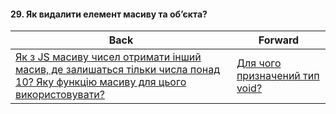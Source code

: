 #### 29. Як видалити елемент масиву та об’єкта?



| Back | Forward |
|---|---|
| [Як з JS масиву чисел отримати інший масив, де залишаться тільки числа понад 10? Яку функцію масиву для цього використовувати?](/ua/junior/javascript/how-to-filter-array-of-numbers-in-javascript-to-get-an-array-with-only-numbers-above-10.md)  | [Для чого призначений тип void?](/ua/junior/javascript/what-is-the-purpose-of-the-void-type.md) |